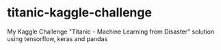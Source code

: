 # titanic-kaggle-challenge
My Kaggle Challenge "Titanic - Machine Learning from Disaster" solution using tensorflow, keras and pandas
